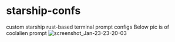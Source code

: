 # starship-confs
custom starship rust-based terminal prompt configs
Below pic is of coolalien prompt
![screenshot_Jan-23-23-20-03](https://user-images.githubusercontent.com/65859528/214127695-216da597-591e-460e-a1ef-7d0b12581aec.png)
